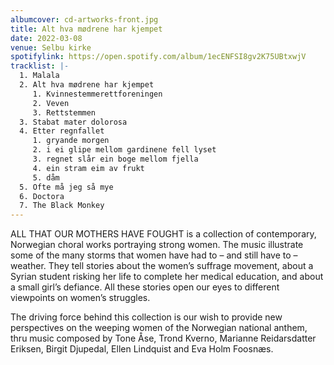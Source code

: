 ```yaml
---
albumcover: cd-artworks-front.jpg
title: Alt hva mødrene har kjempet
date: 2022-03-08
venue: Selbu kirke
spotifylink: https://open.spotify.com/album/1ecENFSI8gv2K75UBtxwjV
tracklist: |-
  1. Malala
  2. Alt hva mødrene har kjempet
     1. Kvinnestemmerettforeningen
     2. Veven
     3. Rettstemmen
  3. Stabat mater dolorosa
  4. Etter regnfallet
     1. gryande morgen
     2. i ei glipe mellom gardinene fell lyset
     3. regnet slår ein boge mellom fjella
     4. ein stram eim av frukt
     5. dåm
  5. Ofte må jeg så mye
  6. Doctora
  7. The Black Monkey
---
```

ALL THAT OUR MOTHERS HAVE FOUGHT is a collection of contemporary, Norwegian choral works portraying strong women. The music illustrate some of the many storms that women have had to – and still have to – weather. They tell stories about the women’s suffrage movement, about a Syrian student risking her life to complete her medical education, and about a small girl’s defiance. All these stories open our eyes to different viewpoints on women’s struggles.

The driving force behind this collection is our wish to provide new perspectives on the weeping women of the Norwegian national anthem, thru music composed by Tone Åse, Trond Kverno, Marianne Reidarsdatter Eriksen, Birgit Djupedal, Ellen Lindquist and Eva Holm Foosnæs.
